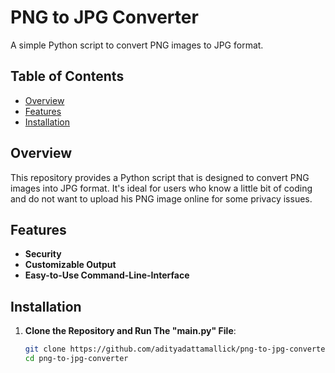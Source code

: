 # PNG to JPG Converter

A simple Python script to convert PNG images to JPG format.

## Table of Contents

- [Overview](#overview)
- [Features](#features)
- [Installation](#installation)

## Overview

This repository provides a Python script that is designed to convert PNG images into JPG format. It's ideal for users who know a little bit of coding and do not want to upload his PNG image online for some privacy issues.

## Features

- **Security**
- **Customizable Output**
- **Easy-to-Use Command-Line-Interface**

## Installation

1. **Clone the Repository and Run The "main.py" File**:

   ```bash
   git clone https://github.com/adityadattamallick/png-to-jpg-converter.git
   cd png-to-jpg-converter
